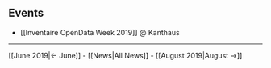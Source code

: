 <!-- LANG:EN, title="July 2019"-->

## Events
* [[Inventaire OpenData Week 2019]] @ Kanthaus

<hr>

[[June 2019|← June]] - [[News|All News]] - [[August 2019|August →]]